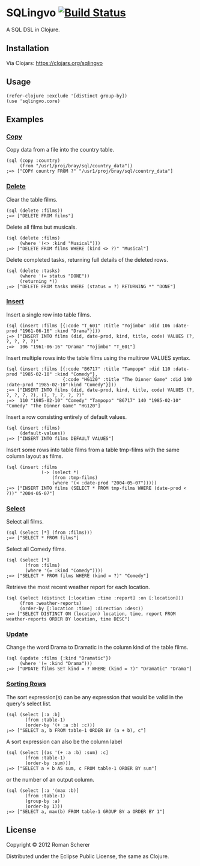 # SQLingvo [![Build Status](https://travis-ci.org/r0man/sqlingvo.png)](https://travis-ci.org/r0man/sqlingvo)

A SQL DSL in Clojure.

## Installation

Via Clojars: https://clojars.org/sqlingvo

## Usage

    (refer-clojure :exclude '[distinct group-by])
    (use 'sqlingvo.core)

## Examples

### [Copy](http://www.postgresql.org/docs/9.2/static/sql-copy.html)

Copy data from a file into the country table.

    (sql (copy :country)
         (from "/usr1/proj/bray/sql/country_data"))
    ;=> ["COPY country FROM ?" "/usr1/proj/bray/sql/country_data"]

### [Delete](http://www.postgresql.org/docs/9.2/static/sql-delete.html)

Clear the table films.

    (sql (delete :films))
    ;=> ["DELETE FROM films"]

Delete all films but musicals.

    (sql (delete :films)
         (where '(<> :kind "Musical")))
    ;=> ["DELETE FROM films WHERE (kind <> ?)" "Musical"]

Delete completed tasks, returning full details of the deleted rows.

    (sql (delete :tasks)
         (where '(= status "DONE"))
         (returning *))
    ;=> ["DELETE FROM tasks WHERE (status = ?) RETURNING *" "DONE"]

### [Insert](http://www.postgresql.org/docs/9.2/static/sql-insert.html)

Insert a single row into table films.

    (sql (insert :films [{:code "T_601" :title "Yojimbo" :did 106 :date-prod "1961-06-16" :kind "Drama"}]))
    ;=> ["INSERT INTO films (did, date-prod, kind, title, code) VALUES (?, ?, ?, ?, ?)"
    ;=>  106 "1961-06-16" "Drama" "Yojimbo" "T_601"]

Insert multiple rows into the table films using the multirow VALUES syntax.

    (sql (insert :films [{:code "B6717" :title "Tampopo" :did 110 :date-prod "1985-02-10" :kind "Comedy"},
                         {:code "HG120" :title "The Dinner Game" :did 140 :date-prod "1985-02-10":kind "Comedy"}]))
    ;=> ["INSERT INTO films (did, date-prod, kind, title, code) VALUES (?, ?, ?, ?, ?), (?, ?, ?, ?, ?)"
    ;=>  110 "1985-02-10" "Comedy" "Tampopo" "B6717" 140 "1985-02-10" "Comedy" "The Dinner Game" "HG120"]

Insert a row consisting entirely of default values.

    (sql (insert :films)
         (default-values))
    ;=> ["INSERT INTO films DEFAULT VALUES"]


Insert some rows into table films from a table tmp-films with the same column layout as films.

    (sql (insert :films
                 (-> (select *)
                     (from :tmp-films)
                     (where '(< :date-prod "2004-05-07")))))
    ;=> ["INSERT INTO films (SELECT * FROM tmp-films WHERE (date-prod < ?))" "2004-05-07"]


### [Select](http://www.postgresql.org/docs/9.2/static/sql-select.html)

Select all films.

    (sql (select [*] (from :films)))
    ;=> ["SELECT * FROM films"]

Select all Comedy films.

    (sql (select [*]
           (from :films)
           (where '(= :kind "Comedy"))))
    ;=> ["SELECT * FROM films WHERE (kind = ?)" "Comedy"]

Retrieve the most recent weather report for each location.

    (sql (select (distinct [:location :time :report] :on [:location]))
         (from :weather-reports)
         (order-by [:location :time] :direction :desc))
    ;=> ["SELECT DISTINCT ON (location) location, time, report FROM weather-reports ORDER BY location, time DESC"]

### [Update](http://www.postgresql.org/docs/9.2/static/sql-update.html)

Change the word Drama to Dramatic in the column kind of the table films.

    (sql (update :films {:kind "Dramatic"})
         (where '(= :kind "Drama")))
    ;=> ["UPDATE films SET kind = ? WHERE (kind = ?)" "Dramatic" "Drama"]

### [Sorting Rows](http://www.postgresql.org/docs/9.2/static/queries-order.html)

The sort expression(s) can be any expression that would be valid in the query's select list.

    (sql (select [:a :b]
           (from :table-1)
           (order-by '(+ :a :b) :c)))
    ;=> ["SELECT a, b FROM table-1 ORDER BY (a + b), c"]

A sort expression can also be the column label

    (sql (select [(as '(+ :a :b) :sum) :c]
           (from :table-1)
           (order-by :sum)))
    ;=> ["SELECT a + b AS sum, c FROM table-1 ORDER BY sum"]

or the number of an output column.

    (sql (select [:a '(max :b)]
           (from :table-1)
           (group-by :a)
           (order-by 1)))
    ;=> ["SELECT a, max(b) FROM table-1 GROUP BY a ORDER BY 1"]

## License

Copyright © 2012 Roman Scherer

Distributed under the Eclipse Public License, the same as Clojure.
